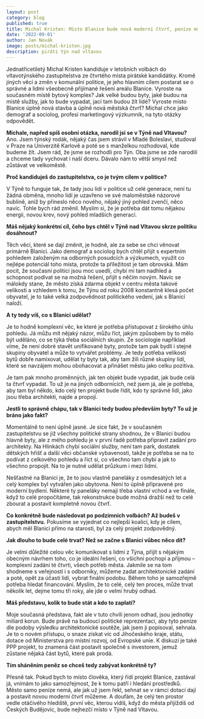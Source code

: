 ```yaml
---
layout: post
category: blog
published: true
title: Michal Kristen: Místo Blanice bude nová moderní čtvrť, peníze může město sehnat z dotačních programů
date: '2022-09-01'
author: Jan Novák
image: posts/michal-kristen.jpg
description: piráti týn nad vltavou
---
```


Jednatřicetiletý Michal Kristen kandiduje v letošních volbách do vltavotýnského zastupitelstva ze čtvrtého místa pirátské kandidátky. Kromě jiných věcí a změn v komunální politice, je jeho hlavním cílem postarat se o správné a lidmi všeobecně přijímané řešení areálu Blanice. Vyroste na současném místě bytový komplex? Jak velké budou byty, jaké budou na místě služby, jak to bude vypadat, jací tam budou žít lidé? Vyroste místo Blanice úplně nová stavba a úplně nová městská čtvrť? Michal chce jako demograf a sociolog, profesí marketingový výzkumník, na tyto otázky odpovědět. 

**Michale, napřed spíš osobní otázka, narodil jsi se v Týně nad Vltavou?**
Ano. Jsem týnský rodák, nějaký čas jsem strávil v Mladé Boleslavi, studoval v Praze na Univerzitě Karlově a poté se s manželkou rozhodoval, kde budeme žít. Jsem rád, že jsme se rozhodli pro Týn. Oba jsme se zde narodili a chceme tady vychovat i naší dceru. Dávalo nám to větší smysl než zůstávat ve velkoměstě. 

**Proč kandiduješ do zastupitelstva, co je tvým cílem v politice?** 

V Týně to funguje tak, že tady jsou lidi v politice už celé generace, není tu žádná obměna, mnoho lidí je uzavřeno ve své maloměstské názorové bublině, aniž by přineslo něco nového, nějaký jiný pohled zvenčí, něco navíc. Tohle bych rád změnil. Myslím si, že je potřeba dát tomu nějakou energii, novou krev, nový pohled mladších generací.

**Máš nějaký konkrétní cíl, čeho bys chtěl v Týně nad Vltavou skrze politiku dosáhnout?** 

Těch věcí, které se dají změnit, je hodně, ale za sebe se chci věnovat primárně Blanici. Jako demograf a sociolog bych chtěl přijít s expertním pohledem založeným na odborných posudcích a výzkumech, využít co nejlépe potenciál toho místa, protože ta příležitost je tam obrovská. Mám pocit, že současní politici jsou moc usedlí, chybí mi tam nadhled a schopnost podívat se na možná řešení, přijít s něčím novým. Navíc se málokdy stane, že město získá zdarma objekt v centru města takové velikosti a vzhledem k tomu, že Týnu od roku 2008 konstantně klesá počet obyvatel, je to také velká zodpovědnost politického vedení, jak s Blanicí naloží.

**A ty tedy víš, co s Blanicí udělat?**

Je to hodně komplexní věc, ke které je potřeba přistupovat z širokého úhlu pohledu. Já můžu mít nějaký názor, můžu říct, jakým způsobem by to mělo být uděláno, co se týká třeba sociálních skupin. Ze sociologie například víme, že není dobré stavět unifikované byty, protože tam pak bydlí i stejné skupiny obyvatel a může to vytvářet problémy. Je tedy potřeba velikosti bytů dobře namixovat, udělat ty byty tak, aby tam žili různé skupiny lidí, které se navzájem mohou obohacovat a přinášet městu jako celku pozitiva. 

Je tam pak mnoho proměnných, jak ten objekt bude vypadat, jak bude celá ta čtvrť vypadat. To už je na jiných odbornících, než jsem já, ale je potřeba, aby tam byl někdo, kdo celý ten projekt bude řídit, kdo ty správné lidi, jako jsou třeba architekti, najde a propojí. 

**Jestli to správně chápu, tak v Blanici tedy budou především byty? To už je bráno jako fakt?**

Momentálně to není úplně jasné. Je sice fakt, že v současném zastupitelstvu se již všechny politické strany shodnou, že v Blanici budou hlavně byty, ale z mého pohledu je v první řadě potřeba připravit zadání pro architekty. Na Hlinkách chybí sociální služby, není tam park, dostatek dětských hřišť a další věci občanské vybavenosti, takže je potřeba se na to podívat z celkového pohledu a říct si, co všechno tam chybí a jak to všechno propojit. Na to je nutné udělat průzkum i mezi lidmi.

Nešťastné na Blanici je, že to jsou vlastně paneláky z osmdesátých let a celý komplex byl vytvářen jako ubytovna. Není to úplně připravené pro moderní bydlení. Některé ty paneláky nemají třeba vlastní vchod a ve finále, když to celé propočítáme, tak rekonstrukce bude možná dražší než to celé zbourat a postavit kompletně novou čtvrť.

**Co konkrétně bude následovat po podzimních volbách? Až budeš v zastupitelstvu.**
Pokusíme se vyjednat co nejlepší koalici, kdy je cílem, abych měl Blanici přímo na starosti, byl za celý projekt zodpovědný.

**Jak dlouho to bude celé trvat? Než se začne s Blanicí vůbec něco dít?**

Je velmi důležité celou věc komunikovat s lidmi z Týna, přijít s nějakým obecným návrhem toho, co je ideální řešení, co všichni pochopí a přijmou – komplexní zadání té čtvrti, všech potřeb města. Jakmile se na tom shodneme s veřejností i s odborníky, můžeme zadat architektonické zadání a poté, opět za účasti lidí, vybrat finální podobu. Během toho je samozřejmě potřeba hledat financování. Myslím, že to celé, celý ten proces, může trvat několik let, dejme tomu tři roky, ale jde o velmi hrubý odhad.

**Máš představu, kolik to bude stát a kdo to zaplatí?**

Moje současná představa, fakt ale v tuto chvíli jenom odhad, jsou jednotky miliard korun. Bude právě na budoucí politické reprezentaci, aby tyto peníze dle podoby výsledku architektonické soutěže, jak jsem ji popisoval, sehnala. Je to o novém přístupu, o snaze získat víc od Jihočeského kraje, státu, dotace od Ministerstva pro místní rozvoj, od Evropské unie. K diskuzi je také PPP projekt, to znamená část postavit společně s investorem, jemuž zůstane nějaká část bytů, které pak prodá.

**Tím sháněním peněz se chceš tedy zabývat konkrétně ty?**

Přesně tak. Pokud bych to místo člověka, který řídí projekt Blanice, zastával já, vnímám to jako samozřejmost, že k tomu patří i hledání prostředků. Město samo peníze nemá, ale jak už jsem řekl, sehnat se v rámci dotací dají a postavit novou moderní čtvrť můžeme. A doufám, že celý ten prostor vedle otáčivého hlediště, první věc, kterou vidíš, když do města přijíždíš od Českých Budějovic, bude nejhezčí místo v Týně nad Vltavou.

